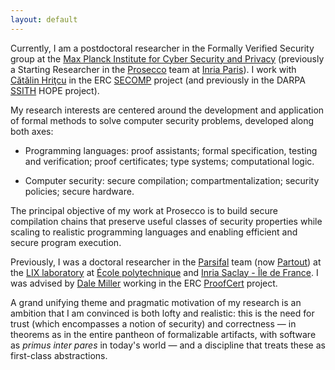 ```yaml
---
layout: default
---
```


Currently, I am a postdoctoral researcher
in the Formally Verified Security group
at the [Max Planck Institute for Cyber Security and Privacy](https://www.mpi-sp.org/)
(previously a Starting Researcher
in the [Prosecco](http://prosecco.gforge.inria.fr/) team
at [Inria Paris](https://www.inria.fr/en/centre/paris)).
I work with [Cătălin Hriţcu](http://prosecco.gforge.inria.fr/personal/hritcu/)
in the ERC [SECOMP](https://secure-compilation.github.io/) project
(and previously in the DARPA [SSITH](https://www.darpa.mil/news-events/2017-04-10) HOPE project).

My research interests are centered around the development and application of
formal methods to solve computer security problems, developed along both axes:

 * Programming languages: proof assistants; formal specification, testing and
   verification; proof certificates; type systems; computational logic.

 * Computer security: secure compilation; compartmentalization; security
   policies; secure hardware.

The principal objective of my work at Prosecco is to build secure compilation
chains that preserve useful classes of security properties while scaling to
realistic programming languages and enabling efficient and secure program
execution.

Previously, I was a doctoral researcher
in the [Parsifal](https://team.inria.fr/parsifal/) team
(now [Partout](https://team.inria.fr/partout/))
at the [LIX laboratory](https://www.lix.polytechnique.fr/) at
[École polytechnique](https://www.polytechnique.edu/)
and [Inria Saclay - Île de France](https://www.inria.fr/en/centre/saclay).
I was advised by [Dale Miller](http://www.lix.polytechnique.fr/Labo/Dale.Miller/)
working in the ERC [ProofCert](https://team.inria.fr/parsifal/proofcert/) project.

A grand unifying theme and pragmatic motivation of my research is an ambition
that I am convinced is both lofty and realistic: this is the need for trust
(which encompasses a notion of security) and correctness — in theorems as in
the entire pantheon of formalizable artifacts, with software as *primus inter
pares* in today's world — and a discipline that treats these as first-class
abstractions.
